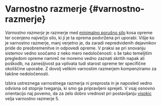 # Varnostno razmerje {#varnostno-razmerje}

*Varnostno razmerje* je razmerje med [minimalno porušno
silo](/minimalna-porusna-sila) kosa opreme ter ocenjeno
največjo silo, ki ji je ta oprema podvržena pri uporabi. Višje ko je
varnostno razmerje, manj verjetno je, da zaradi nepredvidenih dejavnikov
pride do preobremenitve in odpovedi opreme. V praksi se pri snovanju
sistemov vedno soočamo z neko mero nedoločenosti: s še tako temeljitim
pregledom opreme namreč ne moremo vedno zaznati skritih napak ali
poškodb, na zanesljivost pa vplivata tudi starost opreme ter specifične
okoliščine uporabe. Z dovolj velikim varnostim razmerjem kompenziramo za
takšne nedoločenosti.

Izbira ustreznega varnostnega razmerja ni preprosta in je naposled vedno
odvisna od stopnje tveganja, ki smo ga pripravljeni sprejeti. V vsaj
osnovno orientacijo naj povemo, da za zelo dobro vrednost pri
postavljanju [visokic](/visokica) velja varnostno razmerje 5.

